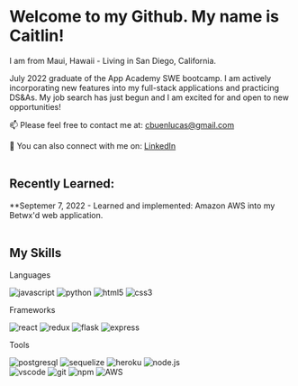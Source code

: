 <h1>Welcome to my Github. My name is Caitlin!</h1>

I am from Maui, Hawaii - Living in San Diego, California.

July 2022 graduate of the App Academy SWE bootcamp. I am actively incorporating new features into my full-stack applications and practicing DS&As. My job search has just begun and I am excited for and open to new opportunities!

📫 Please feel free to contact me at: cbuenlucas@gmail.com

👥 You can also connect with me on: <a href="https://www.linkedin.com/in/caitlin-buen-lucas/">LinkedIn</a><br/><br/>

<h2>Recently Learned:</h2>
**Septemer 7, 2022 - Learned and implemented: Amazon AWS into my Betwx'd web application.
<br/><br/>

<h2>My Skills</h2>

Languages

![javascript](https://img.shields.io/badge/Javascript-F7DF1E?style=for-the-badge&logo=Javascript&logoColor=black)
![python](https://img.shields.io/badge/Python-3776AB?style=for-the-badge&logo=Python&logoColor=white)
![html5](https://img.shields.io/badge/HTML5-E34F26?style=for-the-badge&logo=HTML5&logoColor=black)
![css3](https://img.shields.io/badge/CSS3-1572B6?style=for-the-badge&logo=CSS3&logoColor=black)


Frameworks

![react](https://img.shields.io/badge/React-61DAFB?style=for-the-badge&logo=React&logoColor=black)
![redux](https://img.shields.io/badge/Redux-764ABC?style=for-the-badge&logo=Redux&logoColor=white)
![flask](https://img.shields.io/badge/Flask-000000?style=for-the-badge&logo=Flask&logoColor=white)
![express](https://img.shields.io/badge/Express-FFFFFF?style=for-the-badge&logo=Express&logoColor=black)


Tools

![postgresql](https://img.shields.io/badge/PostgreSQL-4169E1?style=for-the-badge&logo=PostgreSQL&logoColor=black)
![sequelize](https://img.shields.io/badge/Sequelize-52B0E7?style=for-the-badge&logo=Sequelize&logoColor=black)
![heroku](https://img.shields.io/badge/Heroku-430098?style=for-the-badge&logo=Heroku&logoColor=black)
![node.js](https://img.shields.io/badge/Node.js-339933?style=for-the-badge&logo=Node.js&logoColor=black)<br/>
![vscode](https://img.shields.io/badge/VisualStudioCode-007ACC?style=for-the-badge&logo=VisualStudioCode&logoColor=black)
![git](https://img.shields.io/badge/Git-F05032?style=for-the-badge&logo=Git&logoColor=black)
![npm](https://img.shields.io/badge/npm-CB3837?style=for-the-badge&logo=npm&logoColor=black)
![AWS](https://img.shields.io/badge/Amazon_AWS-232F3E?style=for-the-badge&logo=amazon-aws&logoColor=white)
